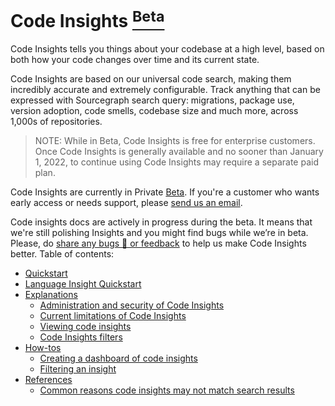 # Code Insights <a href="../admin/beta_and_experimental_features"><sup><span class="badge badge-beta">Beta</span></sup></a>
Code Insights tells you things about your codebase at a high level, based on both how your code changes over time and its current state.

Code Insights are based on our universal code search, making them incredibly accurate and extremely configurable. Track anything that can be expressed with Sourcegraph search query: migrations, package use, version adoption, code smells, codebase size and much more, across 1,000s of repositories.
> NOTE: While in Beta, Code Insights is free for enterprise customers. Once Code Insights is generally available and no sooner than January 1, 2022, to continue using Code Insights may require a separate paid plan.

Code Insights are currently in Private [Beta](../admin/beta_and_experimental_features.md). If you're a customer who wants early access or needs support, please [send us an email](mailto:feedback@sourcegraph.com).

Code insights docs are actively in progress during the beta.
It means that we're still polishing Insights and you might find bugs while we’re in beta. Please, do [share any bugs 🐛 or feedback](mailto:feedback@sourcegraph.com) to help us make Code Insights better.
Table of contents:

- [Quickstart](quickstart.md)
- [Language Insight Quickstart](language_insight_quickstart.md)
- [Explanations](explanations/index.md)
    - [Administration and security of Code Insights](explanations/administration_and_security_of_code_insights.md)
    - [Current limitations of Code Insights](explanations/current_limitations_of_code_insights.md)
    - [Viewing code insights](explanations/viewing_code_insights.md)
    - [Code Insights filters](explanations/code_insights_filters.md)
- [How-tos](how-tos/index.md)
    - [Creating a dashboard of code insights](how-tos/creating_a_custom_dashboard_of_code_insights.md)
    - [Filtering an insight](how-tos/filtering_an_insight.md)
- [References](references/index.md)
    - [Common reasons code insights may not match search results](references/common_reasons_code_insights_may_not_match_search_results.md)
